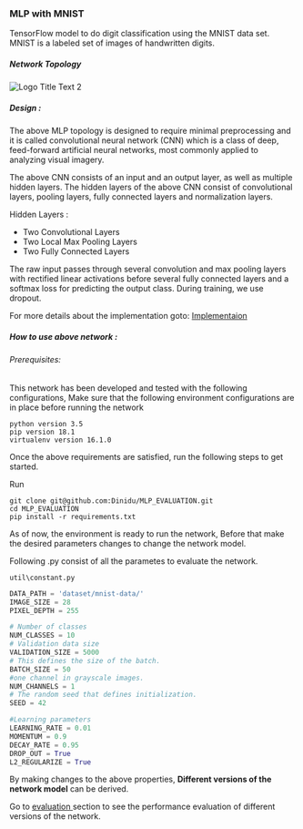 ### MLP with MNIST
TensorFlow model to do digit classification using the MNIST data set. MNIST is a labeled set of images of handwritten digits.

##### Network Topology 

![][logo]

[logo]: https://github.com/Dinidu/MLP_EVALUATION/blob/master/docs/images/Topology.png?raw=true "Logo Title Text 2"

##### Design :
The above MLP topology is designed to require minimal preprocessing and it is called convolutional neural network (CNN) which is a class of deep, feed-forward artificial neural networks, most commonly applied to analyzing visual imagery. 

The above CNN consists of an input and an output layer, as well as multiple hidden layers. The hidden layers of the above CNN consist of convolutional layers, pooling layers, fully connected layers and normalization layers.

Hidden Layers :

* Two Convolutional Layers 
* Two Local Max Pooling Layers
* Two Fully Connected Layers

The raw input passes through several convolution and max pooling layers with rectified linear activations before several fully connected layers and a softmax loss for predicting the output class. During training, we use dropout.

For more details about the implementation goto: [ Implementaion ](#)


##### How to use above network :

###### Prerequisites:

This network has been developed and tested with the following configurations, Make sure that the following environment configurations are in place before running the network 

```
python version 3.5
pip version 18.1
virtualenv version 16.1.0
```
Once the above requirements are satisfied, run the following steps to get started.

Run
```
git clone git@github.com:Dinidu/MLP_EVALUATION.git
cd MLP_EVALUATION
pip install -r requirements.txt
```

As of now, the environment is ready to run the network, Before that make the desired parameters changes to change the network model. 

Following .py consist of all the parametes to evaluate the network.

```
util\constant.py
```
```python
DATA_PATH = 'dataset/mnist-data/'
IMAGE_SIZE = 28
PIXEL_DEPTH = 255

# Number of classes
NUM_CLASSES = 10
# Validation data size
VALIDATION_SIZE = 5000
# This defines the size of the batch.
BATCH_SIZE = 50
#one channel in grayscale images.
NUM_CHANNELS = 1
# The random seed that defines initialization.
SEED = 42

#Learning parameters
LEARNING_RATE = 0.01
MOMENTUM = 0.9
DECAY_RATE = 0.95
DROP_OUT = True
L2_REGULARIZE = True
```
By making changes to the above properties, **Different versions of the network model** can be derived.

Go to [ evaluation ](evaluation.md) section to see the performance evaluation of different versions of the network.









